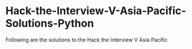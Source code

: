 # Hack-the-Interview-V-Asia-Pacific-Solutions-Python
Following are the solutions to the Hack the Interview V Asia Pacific 
